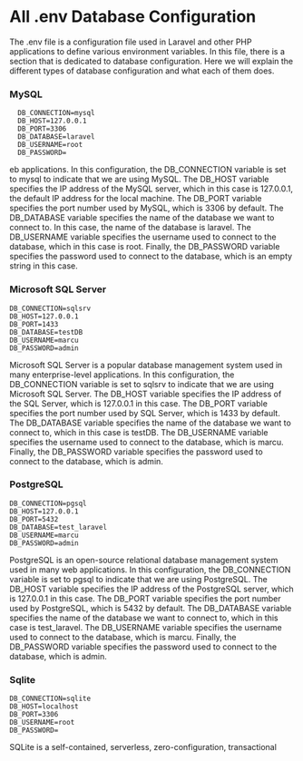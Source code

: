 # All .env Database Configuration

The .env file is a configuration file used in Laravel and other PHP applications to define various environment variables. In this file, there is a section that is dedicated to database configuration. Here we will explain the different types of database configuration and what each of them does.

### MySQL

```
  DB_CONNECTION=mysql
  DB_HOST=127.0.0.1
  DB_PORT=3306
  DB_DATABASE=laravel
  DB_USERNAME=root
  DB_PASSWORD=
```

eb applications. In this configuration, the DB_CONNECTION variable is set to mysql to indicate that we are using MySQL. The DB_HOST variable specifies the IP address of the MySQL server, which in this case is 127.0.0.1, the default IP address for the local machine. The DB_PORT variable specifies the port number used by MySQL, which is 3306 by default. The DB_DATABASE variable specifies the name of the database we want to connect to. In this case, the name of the database is laravel. The DB_USERNAME variable specifies the username used to connect to the database, which in this case is root. Finally, the DB_PASSWORD variable specifies the password used to connect to the database, which is an empty string in this case.

### Microsoft SQL Server

```
DB_CONNECTION=sqlsrv
DB_HOST=127.0.0.1
DB_PORT=1433
DB_DATABASE=testDB
DB_USERNAME=marcu
DB_PASSWORD=admin
```

Microsoft SQL Server is a popular database management system used in many enterprise-level applications. In this configuration, the DB_CONNECTION variable is set to sqlsrv to indicate that we are using Microsoft SQL Server. The DB_HOST variable specifies the IP address of the SQL Server, which is 127.0.0.1 in this case. The DB_PORT variable specifies the port number used by SQL Server, which is 1433 by default. The DB_DATABASE variable specifies the name of the database we want to connect to, which in this case is testDB. The DB_USERNAME variable specifies the username used to connect to the database, which is marcu. Finally, the DB_PASSWORD variable specifies the password used to connect to the database, which is admin.

### PostgreSQL

```
DB_CONNECTION=pgsql
DB_HOST=127.0.0.1
DB_PORT=5432
DB_DATABASE=test_laravel
DB_USERNAME=marcu
DB_PASSWORD=admin
```

PostgreSQL is an open-source relational database management system used in many web applications. In this configuration, the DB_CONNECTION variable is set to pgsql to indicate that we are using PostgreSQL. The DB_HOST variable specifies the IP address of the PostgreSQL server, which is 127.0.0.1 in this case. The DB_PORT variable specifies the port number used by PostgreSQL, which is 5432 by default. The DB_DATABASE variable specifies the name of the database we want to connect to, which in this case is test_laravel. The DB_USERNAME variable specifies the username used to connect to the database, which is marcu. Finally, the DB_PASSWORD variable specifies the password used to connect to the database, which is admin.

### Sqlite

```
DB_CONNECTION=sqlite
DB_HOST=localhost
DB_PORT=3306
DB_USERNAME=root
DB_PASSWORD=
```

SQLite is a self-contained, serverless, zero-configuration, transactional
